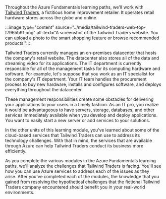 Throughout the Azure Fundamentals learning paths, we'll work with [Tailwind Traders](https://www.tailwindtraders.com/?azure-portal=true), a fictitious home improvement retailer. It operates retail hardware stores across the globe and online.

:::image type="content" source="../media/tailwind-traders-web-top-f7965b91.png" alt-text="A screenshot of the Tailwind Traders website. You can upload a photo to the smart shopping feature or browse recommended products.":::


Tailwind Traders currently manages an on-premises datacenter that hosts the company's retail website. The datacenter also stores all of the data and streaming video for its applications. The IT department is currently responsible for all of the management tasks for its computing hardware and software. For example, let's suppose that you work as an IT specialist for the company's IT department. Your IT team handles the procurement process to buy new hardware, installs and configures software, and deploys everything throughout the datacenter.

These management responsibilities create some obstacles for delivering your applications to your users in a timely fashion. As an IT pro, you realize it would be advantageous to have servers, storage, databases, and other services immediately available when you develop and deploy applications. You want to easily start a new server or add services to your solutions.

In the other units of this learning module, you've learned about some of the cloud-based services that Tailwind Traders can use to address its technology challenges. With that in mind, the services that are available through Azure can help Tailwind Traders conduct its business more efficiently.

As you complete the various modules in the Azure Fundamentals learning paths, we'll analyze the challenges that Tailwind Traders is facing. You'll see how you can use Azure services to address each of the issues as they arise. After you've completed each of the modules, the knowledge that you gained from resolving the hypothetical challenges that the fictional Tailwind Traders company encountered should benefit you in your real-world environments.
